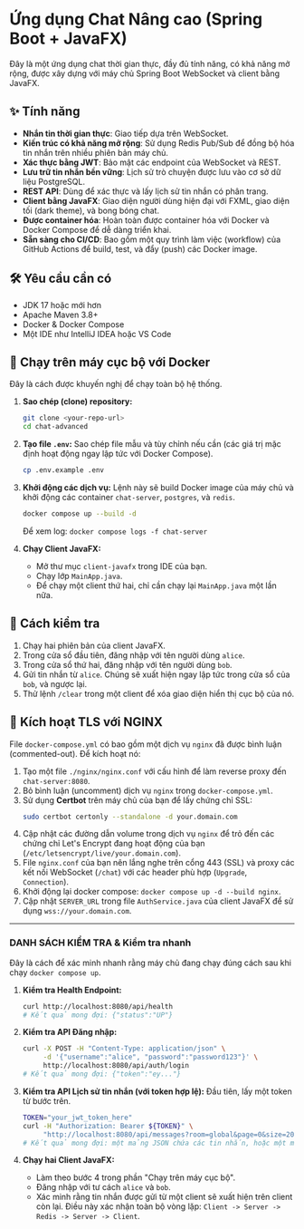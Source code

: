 # Ứng dụng Chat Nâng cao (Spring Boot + JavaFX)

Đây là một ứng dụng chat thời gian thực, đầy đủ tính năng, có khả năng mở rộng, được xây dựng với máy chủ Spring Boot WebSocket và client bằng JavaFX.

## ✨ Tính năng

  - **Nhắn tin thời gian thực**: Giao tiếp dựa trên WebSocket.
  - **Kiến trúc có khả năng mở rộng**: Sử dụng Redis Pub/Sub để đồng bộ hóa tin nhắn trên nhiều phiên bản máy chủ.
  - **Xác thực bằng JWT**: Bảo mật các endpoint của WebSocket và REST.
  - **Lưu trữ tin nhắn bền vững**: Lịch sử trò chuyện được lưu vào cơ sở dữ liệu PostgreSQL.
  - **REST API**: Dùng để xác thực và lấy lịch sử tin nhắn có phân trang.
  - **Client bằng JavaFX**: Giao diện người dùng hiện đại với FXML, giao diện tối (dark theme), và bong bóng chat.
  - **Được container hóa**: Hoàn toàn được container hóa với Docker và Docker Compose để dễ dàng triển khai.
  - **Sẵn sàng cho CI/CD**: Bao gồm một quy trình làm việc (workflow) của GitHub Actions để build, test, và đẩy (push) các Docker image.

## 🛠️ Yêu cầu cần có

  - JDK 17 hoặc mới hơn
  - Apache Maven 3.8+
  - Docker & Docker Compose
  - Một IDE như IntelliJ IDEA hoặc VS Code

## 🚀 Chạy trên máy cục bộ với Docker

Đây là cách được khuyến nghị để chạy toàn bộ hệ thống.

1.  **Sao chép (clone) repository:**

    ```bash
    git clone <your-repo-url>
    cd chat-advanced
    ```

2.  **Tạo file `.env`:**
    Sao chép file mẫu và tùy chỉnh nếu cần (các giá trị mặc định hoạt động ngay lập tức với Docker Compose).

    ```bash
    cp .env.example .env
    ```

3.  **Khởi động các dịch vụ:**
    Lệnh này sẽ build Docker image của máy chủ và khởi động các container `chat-server`, `postgres`, và `redis`.

    ```bash
    docker compose up --build -d
    ```

    Để xem log: `docker compose logs -f chat-server`

4.  **Chạy Client JavaFX:**

      - Mở thư mục `client-javafx` trong IDE của bạn.
      - Chạy lớp `MainApp.java`.
      - Để chạy một client thứ hai, chỉ cần chạy lại `MainApp.java` một lần nữa.

## 🧪 Cách kiểm tra

1.  Chạy hai phiên bản của client JavaFX.
2.  Trong cửa sổ đầu tiên, đăng nhập với tên người dùng `alice`.
3.  Trong cửa sổ thứ hai, đăng nhập với tên người dùng `bob`.
4.  Gửi tin nhắn từ `alice`. Chúng sẽ xuất hiện ngay lập tức trong cửa sổ của `bob`, và ngược lại.
5.  Thử lệnh `/clear` trong một client để xóa giao diện hiển thị cục bộ của nó.

## 🔐 Kích hoạt TLS với NGINX

File `docker-compose.yml` có bao gồm một dịch vụ `nginx` đã được bình luận (commented-out). Để kích hoạt nó:

1.  Tạo một file `./nginx/nginx.conf` với cấu hình để làm reverse proxy đến `chat-server:8080`.
2.  Bỏ bình luận (uncomment) dịch vụ `nginx` trong `docker-compose.yml`.
3.  Sử dụng **Certbot** trên máy chủ của bạn để lấy chứng chỉ SSL:
    ```bash
    sudo certbot certonly --standalone -d your.domain.com
    ```
4.  Cập nhật các đường dẫn volume trong dịch vụ `nginx` để trỏ đến các chứng chỉ Let's Encrypt đang hoạt động của bạn (`/etc/letsencrypt/live/your.domain.com`).
5.  File `nginx.conf` của bạn nên lắng nghe trên cổng 443 (SSL) và proxy các kết nối WebSocket (`/chat`) với các header phù hợp (`Upgrade`, `Connection`).
6.  Khởi động lại docker compose: `docker compose up -d --build nginx`.
7.  Cập nhật `SERVER_URL` trong file `AuthService.java` của client JavaFX để sử dụng `wss://your.domain.com`.

-----

### DANH SÁCH KIỂM TRA & Kiểm tra nhanh

Đây là cách để xác minh nhanh rằng máy chủ đang chạy đúng cách sau khi chạy `docker compose up`.

1.  **Kiểm tra Health Endpoint:**

    ```bash
    curl http://localhost:8080/api/health
    # Kết quả mong đợi: {"status":"UP"}
    ```

2.  **Kiểm tra API Đăng nhập:**

    ```bash
    curl -X POST -H "Content-Type: application/json" \
         -d '{"username":"alice", "password":"password123"}' \
         http://localhost:8080/api/auth/login
    # Kết quả mong đợi: {"token":"ey..."}
    ```

3.  **Kiểm tra API Lịch sử tin nhắn (với token hợp lệ):**
    Đầu tiên, lấy một token từ bước trên.

    ```bash
    TOKEN="your_jwt_token_here"
    curl -H "Authorization: Bearer ${TOKEN}" \
         "http://localhost:8080/api/messages?room=global&page=0&size=20"
    # Kết quả mong đợi: một mảng JSON chứa các tin nhắn, hoặc một mảng rỗng nếu chưa có.
    ```

4.  **Chạy hai Client JavaFX:**

      - Làm theo bước 4 trong phần "Chạy trên máy cục bộ".
      - Đăng nhập với tư cách `alice` và `bob`.
      - Xác minh rằng tin nhắn được gửi từ một client sẽ xuất hiện trên client còn lại. Điều này xác nhận toàn bộ vòng lặp: `Client -> Server -> Redis -> Server -> Client`.